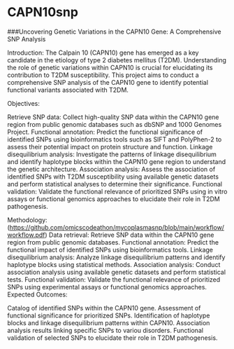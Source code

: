# CAPN10snp

###Uncovering  Genetic Variations in the CAPN10 Gene: A Comprehensive SNP Analysis

Introduction:
The Calpain 10 (CAPN10) gene has emerged as a key candidate in the etiology of type 2 diabetes mellitus (T2DM). Understanding the role of genetic variations within CAPN10 is crucial for elucidating its contribution to T2DM susceptibility. This project aims to conduct a comprehensive SNP analysis of the CAPN10 gene to identify potential functional variants associated with T2DM.

Objectives:

Retrieve SNP data: Collect high-quality SNP data within the CAPN10 gene region from public genomic databases such as dbSNP and 1000 Genomes Project.
Functional annotation: Predict the functional significance of identified SNPs using bioinformatics tools such as SIFT and PolyPhen-2 to assess their potential impact on protein structure and function.
Linkage disequilibrium analysis: Investigate the patterns of linkage disequilibrium and identify haplotype blocks within the CAPN10 gene region to understand the genetic architecture.
Association analysis: Assess the association of identified SNPs with T2DM susceptibility using available genetic datasets and perform statistical analyses to determine their significance.
Functional validation: Validate the functional relevance of prioritized SNPs using in vitro assays or functional genomics approaches to elucidate their role in T2DM pathogenesis.


Methodology:
(https://github.com/omicscodeathon/mycoplasmasnp/blob/main/workflow/workflow.pdf)
Data retrieval: Retrieve SNP data within the CAPN10 gene region from public genomic databases.
Functional annotation: Predict the functional impact of identified SNPs using bioinformatics tools.
Linkage disequilibrium analysis: Analyze linkage disequilibrium patterns and identify haplotype blocks using statistical methods.
Association analysis: Conduct association analysis using available genetic datasets and perform statistical tests.
Functional validation: Validate the functional relevance of prioritized SNPs using experimental assays or functional genomics approaches.
Expected Outcomes:

Catalog of identified SNPs within the CAPN10 gene.
Assessment of functional significance for prioritized SNPs.
Identification of haplotype blocks and linkage disequilibrium patterns within CAPN10.
Association analysis results linking specific SNPs to variou disorders.
Functional validation of selected SNPs to elucidate their role in T2DM pathogenesis.

